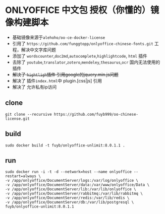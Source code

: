 # ONLYOFFICE 中文包 授权（你懂的）镜像构建脚本

* 基础镜像来源于`alehoho/oo-ce-docker-license`
* 引用了 `https://github.com/funggtopp/onlyoffice-chinese-fonts.git` 工程，解决中文字库问题
* 添加了 `wordscounter`,`doc2md`,`autocomplete`,`highlightcode`, `html` 插件
* 去除了 `youtube`,`translator`,`zotero`,`mendeley`,`thesaurus`,`ocr` 国内无法使用的插件
* ~~解决了 `hightligh`插件 引用google的jquery.min.js问题~~
* 解决了 插件`index.html`中 plugin.[css|js] 引用
* 解决了 允许私有ip访问

## clone
```shell
git clone --recursive https://github.com/fuyb999/oo-chinese-license.git
```

## build
```shell
sudo docker build -t fuyb/onlyoffice-unlimit:8.0.1.1 .
```

## run
```shell
sudo docker run -i -t -d --network=host --name onlyoffice --restart=always \
-v /app/onlyoffice/DocumentServer/logs:/var/log/onlyoffice \
-v /app/onlyoffice/DocumentServer/data:/var/www/onlyoffice/Data \
-v /app/onlyoffice/DocumentServer/lib:/var/lib/onlyoffice \
-v /app/onlyoffice/DocumentServer/rabbitmq:/var/lib/rabbitmq \
-v /app/onlyoffice/DocumentServer/redis:/var/lib/redis \
-v /app/onlyoffice/DocumentServer/db:/var/lib/postgresql \
fuyb/onlyoffice-unlimit:8.0.1.1
```
